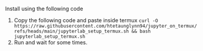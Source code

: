 Install using the following code
1. Copy the following code and paste inside termux
```curl -O https://raw.githubusercontent.com/htetaunglynn94/jupyter_on_termux/refs/heads/main/jupyterlab_setup_termux.sh && bash jupyterlab_setup_termux.sh```
2. Run and wait for some times.
